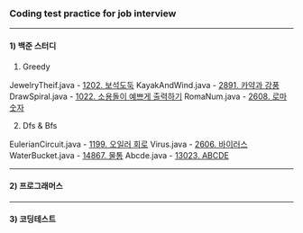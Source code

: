 ### Coding test practice for job interview

---

#### 1) 백준 스터디
1. Greedy

JewelryTheif.java - [1202. 보석도둑](https://www.acmicpc.net/problem/1202)
KayakAndWind.java - [2891. 카약과 강풍](https://www.acmicpc.net/problem/2891)
DrawSpiral.java - [1022. 소용돌이 예쁘게 출력하기](https://www.acmicpc.net/problem/1022)
RomaNum.java - [2608. 로마 숫자](https://www.acmicpc.net/problem/2608)

2. Dfs & Bfs

EulerianCircuit.java - [1199. 오일러 회로](https://www.acmicpc.net/problem/1199)
Virus.java - [2606. 바이러스](https://www.acmicpc.net/problem/2606)
WaterBucket.java - [14867. 물통](https://www.acmicpc.net/problem/14867)
Abcde.java - [13023. ABCDE](https://www.acmicpc.net/problem/13023)

---

#### 2) 프로그래머스


---

#### 3) 코딩테스트
